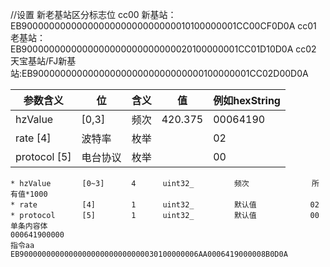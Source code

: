 
//设置 新老基站区分标志位
cc00 新基站：EB9000000000000000000000000000010100000001CC00CF0D0A
cc01 老基站：EB9000000000000000000000000000020100000001CC01D10D0A
cc02 天宝基站/FJ新基站:EB9000000000000000000000000000000100000001CC02D00D0A



| 参数含义       |   位      |   含义    	| 	值    	| 例如hexString |
| ---------     | --------- | --------- | --------- | ------------ 	|
| hzValue 	    | [0,3]     |   频次 	|  420.375 	|	00064190 	|
| rate [4]      | 波特率		|	枚举		|			|		02		|
| protocol [5]  | 电台协议   |	枚举		|			|		00		|

```
* hzValue       [0~3]      4      uint32_         频次              所有值*1000
* rate          [4]        1      uint32_         默认值            02
* protocol      [5]        1      uint32_         默认值            00
单条内容体
000641900000
指令aa
EB9000000000000000000000000000030100000006AA0006419000008B0D0A
```